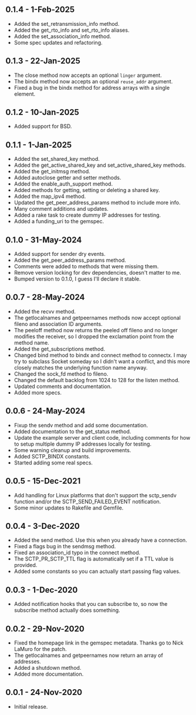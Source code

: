 ## 0.1.4 - 1-Feb-2025
* Added the set_retransmission_info method.
* Added the get_rto_info and set_rto_info aliases.
* Added the set_association_info method.
* Some spec updates and refactoring.

## 0.1.3 - 22-Jan-2025
* The close method now accepts an optional `linger` argument.
* The bindx method now accepts an optional `reuse_addr` argument.
* Fixed a bug in the bindx method for address arrays with a single element.

## 0.1.2 - 10-Jan-2025
* Added support for BSD.

## 0.1.1 - 1-Jan-2025
* Added the set_shared_key method.
* Added the get_active_shared_key and set_active_shared_key methods.
* Added the get_initmsg method.
* Added autoclose getter and setter methods.
* Added the enable_auth_support method.
* Added methods for getting, setting or deleting a shared key.
* Added the map_ipv4 method.
* Updated the get_peer_address_params method to include more info.
* Many comment additions and updates.
* Added a rake task to create dummy IP addresses for testing.
* Added a funding_uri to the gemspec.

## 0.1.0 - 31-May-2024
* Added support for sender dry events.
* Added the get_peer_address_params method.
* Comments were added to methods that were missing them.
* Remove version locking for dev dependencies, doesn't matter to me.
* Bumped version to 0.1.0, I guess I'll declare it stable.

## 0.0.7 - 28-May-2024
* Added the recvv method.
* The getlocalnames and getpeernames methods now accept optional fileno and
  association ID arguments.
* The peeloff method now returns the peeled off fileno and no longer modifies
  the receiver, so I dropped the exclamation point from the method name.
* Added the get_subscriptions method.
* Changed bind method to bindx and connect method to connectx. I may try to
  subclass Socket someday so I didn't want a conflict, and this more closely
  matches the underlying function name anyway.
* Changed the sock_fd method to fileno.
* Changed the default backlog from 1024 to 128 for the listen method.
* Updated comments and documentation.
* Added more specs.

## 0.0.6 - 24-May-2024
* Fixup the sendv method and add some documentation.
* Added documentation to the get_status method.
* Update the example server and client code, including comments for how to
  setup multiple dummy IP addresses locally for testing.
* Some warning cleanup and build improvements.
* Added SCTP_BINDX constants.
* Started adding some real specs.

## 0.0.5 - 15-Dec-2021
* Add handling for Linux platforms that don't support the sctp_sendv function
  and/or the SCTP_SEND_FAILED_EVENT notification.
* Some minor updates to Rakefile and Gemfile.

## 0.0.4 - 3-Dec-2020
* Added the send method. Use this when you already have a connection.
* Fixed a flags bug in the sendmsg method.
* Fixed an association_id typo in the connect method.
* The SCTP_PR_SCTP_TTL flag is automatically set if a TTL value is provided.
* Added some constants so you can actually start passing flag values.

## 0.0.3 - 1-Dec-2020
* Added notification hooks that you can subscribe to, so now the subscribe method
  actually does something.

## 0.0.2 - 29-Nov-2020
* Fixed the homepage link in the gemspec metadata. Thanks go to Nick LaMuro for the patch.
* The getlocalnames and getpeernames now return an array of addresses.
* Added a shutdown method.
* Added more documentation.

## 0.0.1 - 24-Nov-2020
* Initial release.
